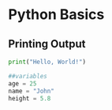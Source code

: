 # Python Basics

## Printing Output
```python
print("Hello, World!")

##variables
age = 25
name = "John"
height = 5.8
